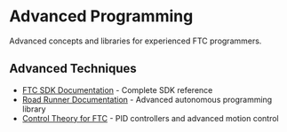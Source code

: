 # Advanced Programming

Advanced concepts and libraries for experienced FTC programmers.

## Advanced Techniques

- [FTC SDK Documentation](https://ftctechnh.github.io/ftc_app/doc/javadoc/index.html) - Complete SDK reference
- [Road Runner Documentation](https://learnroadrunner.com/) - Advanced autonomous programming library
- [Control Theory for FTC](https://docs.ftclib.org/ftclib/features/drivebases) - PID controllers and advanced motion control